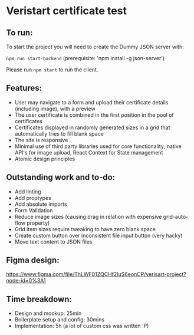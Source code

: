 # Veristart certificate test

## To run:

To start the project you will need to create the Dummy JSON server with:

`npm run start-backend` (prerequisite: 'npm install -g json-server')

Please run `npm start` to run the client.

## Features:

- User may navigate to a form and upload their certificate details (including image), with a preview
- The user certificate is combined in the first position in the pool of certificates
- Certificates displayed in randomly generated sizes in a grid that automatically tries to fill blank space
- The site is responsive
- Minimal use of third party libraries used for core functionality; native API's for image upload, React Context for State management
- Atomic design principles

## Outstanding work and to-do:

- Add linting
- Add proptypes
- Add absolute imports
- Form Validation
- Reduce image sizes (causing drag in relation with expensive grid-auto-flow property)
- Grid item sizes require tweaking to have zero blank space
- Create custom button over inconsistent file input button (very hacky)
- Move text content to JSON files

## Figma design:

https://www.figma.com/file/ThLWF01ZQCHf2IuS6eonCP/verisart-project?node-id=0%3A1


## Time breakdown:

- Design and mockup: 25min
- Boilerplate setup and config: 30mins
- Implementation: 5h (a lot of custom css was written :P)